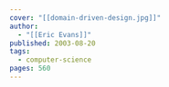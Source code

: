 ```yaml
---
cover: "[[domain-driven-design.jpg]]"
author:
  - "[[Eric Evans]]"
published: 2003-08-20
tags:
  - computer-science
pages: 560
---
```


